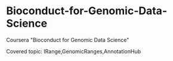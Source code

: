 # Bioconduct-for-Genomic-Data-Science
Coursera "Bioconduct for Genomic Data Science" 

Covered topic: IRange,GenomicRanges,AnnotationHub
